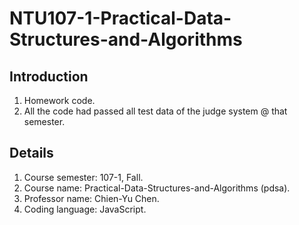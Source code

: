 # NTU107-1-Practical-Data-Structures-and-Algorithms

## Introduction
1. Homework code.
1. All the code had passed all test data of the judge system @ that semester.

## Details
1. Course semester: 107-1, Fall.
1. Course name: Practical-Data-Structures-and-Algorithms (pdsa).
1. Professor name: Chien-Yu Chen.
1. Coding language: JavaScript.


